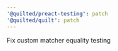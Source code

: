 ```yaml
---
'@quilted/preact-testing': patch
'@quilted/quilt': patch
---
```


Fix custom matcher equality testing
